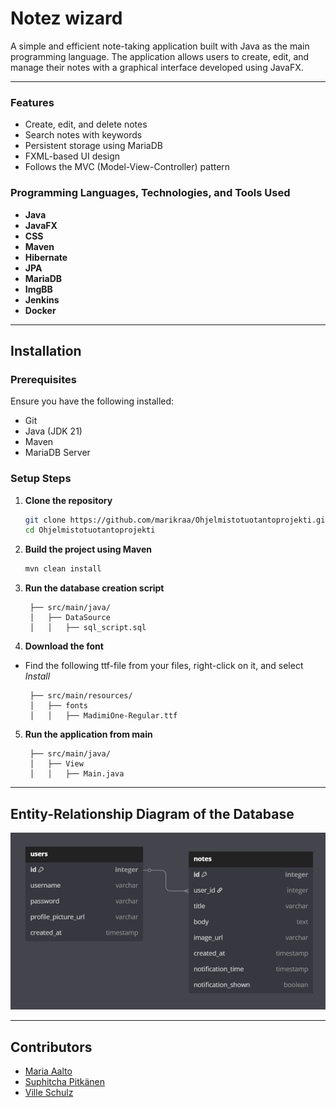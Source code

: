 # Notez wizard

A simple and efficient note-taking application built with Java as the main programming language. The application allows users to create, edit, and manage their notes with a graphical interface developed using JavaFX.

---

### Features
- Create, edit, and delete notes
- Search notes with keywords
- Persistent storage using MariaDB
- FXML-based UI design
- Follows the MVC (Model-View-Controller) pattern

### Programming Languages, Technologies, and Tools Used
- **Java**
- **JavaFX**
- **CSS**
- **Maven**
- **Hibernate**
- **JPA**
- **MariaDB**
- **ImgBB**
- **Jenkins**
- **Docker**

---

## Installation

### Prerequisites
Ensure you have the following installed:
- Git
- Java (JDK 21)
- Maven
- MariaDB Server

### Setup Steps
1. **Clone the repository**
   ```sh
   git clone https://github.com/marikraa/Ohjelmistotuotantoprojekti.git
   cd Ohjelmistotuotantoprojekti
   ```

2. **Build the project using Maven**
   ```sh
   mvn clean install
   ```

3. **Run the database creation script**
   ```
    ├── src/main/java/
    │   ├── DataSource
    │   │   ├── sql_script.sql
   ```

4. **Download the font**
- Find the following ttf-file from your files, right-click on it, and select _Install_

    ```
     ├── src/main/resources/
     │   ├── fonts
     │   │   ├── MadimiOne-Regular.ttf
    ```

5. **Run the application from main**

   ```
    ├── src/main/java/
    │   ├── View
    │   │   ├── Main.java
   ```

---

## Entity-Relationship Diagram of the Database

![Database ER diagram](Database_ER.png)

---

## Contributors
- [Maria Aalto](https://github.com/marikraa)
- [Suphitcha Pitkänen](https://github.com/liukkari)
- [Ville Schulz](https://github.com/VilleSchulz)
